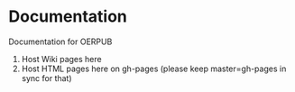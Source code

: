 Documentation
=============

Documentation for OERPUB

1. Host Wiki pages here
2. Host HTML pages here on gh-pages (please keep master=gh-pages in sync for that)